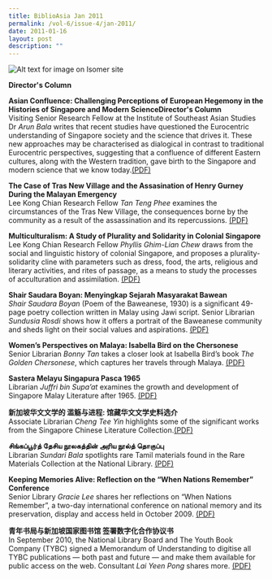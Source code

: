 ```yaml
---
title: BiblioAsia Jan 2011
permalink: /vol-6/issue-4/jan-2011/
date: 2011-01-16
layout: post
description: ""
---
```

![Alt text for image on Isomer site](/images/covers/ba6-4.jpg)

<a style="text-decoration: none; font-weight: bold;" href="/vol-6/issue-4/jan-2011/director-column/">Director's Column</a>			 

<a style="text-decoration: none; font-weight: bold;" href="/vol-6/issue-4/jan-2011/asian-confluence-history-science/">Asian Confluence: Challenging Perceptions of European Hegemony in the Histories of Singapore and Modern ScienceDirector's Column</a> <br>
Visiting Senior Research Fellow at the Institute of Southeast Asian Studies Dr *Arun Bala* writes that recent studies have questioned the Eurocentric understanding of Singapore society and the science that drives it. These new approaches may be characterised as dialogical in contrast to traditional Eurocentric perspectives, suggesting that a confluence of different Eastern cultures, along with the Western tradition, gave birth to the Singapore and modern science that we know today.[(PDF)](/files/pdf/vol-6/issue-4/v6-issue4_AsianConfluence.pdf)

<a style="text-decoration: none; font-weight: bold;" href="/vol-6/issue-4/jan-2011/henry-gurney-assasination-malayan-emergency/">The Case of Tras New Village and the Assasination of Henry Gurney During the Malayan Emergency</a> <br>
Lee Kong Chian Research Fellow *Tan Teng Phee* examines the circumstances of the Tras New Village, the consequences borne by the community as a result of the assassination and its repercussions. [(PDF)](/files/pdf/vol-6/issue-4/v6-issue4_HenryGurney.pdf)

<a style="text-decoration: none; font-weight: bold;" href="/vol-6/issue-4/jan-2011/singapore-multiculturalism-plurality-solidarity/">Multiculturalism: A Study of Plurality and Solidarity in Colonial Singapore</a> <br>
Lee Kong Chian Research Fellow *Phyllis Ghim-Lian Chew* draws from the social and linguistic history of colonial Singapore, and proposes a plurality-solidarity cline with
parameters such as dress, food, the arts, religious and literary activities, and rites of passage, as a means to study the processes of acculturation and assimilation.
[(PDF)](/files/pdf/vol-6/issue-4/v6-issue4_PluralitySolidarity.pdf)

<a style="text-decoration: none; font-weight: bold;" href="/vol-6/issue-4/jan-2011/shair-saudara-boyan-bawean/">Shair Saudara Boyan: Menyingkap Sejarah Masyarakat Bawean</a> <br>
*Shair Saudara Boyan* (Poem of the Baweanese, 1930) is a significant 49-page poetry collection written in Malay using Jawi script. Senior Librarian *Sundusia Rosdi* shows how it offers a portrait
of the Baweanese community and sheds light on their social values and aspirations.
[(PDF)](/files/pdf/vol-6/issue-4/v6-issue4_ShairSaudaraBoyan.pdf)

**Women’s Perspectives on Malaya: Isabella Bird on the Chersonese** <br>
Senior Librarian *Bonny Tan* takes a closer look at Isabella Bird’s book *The Golden Chersonese*, which captures her travels through Malaya. [(PDF)](/files/pdf/vol-6/issue-4/v6-issue4_WomenPerspective.pdf)

**Sastera Melayu Singapura Pasca 1965** <br>
Librarian *Juffri bin Supa’at* examines the growth and development of Singapore Malay Literature after 1965. [(PDF)](/files/pdf/vol-6/issue-4/v6-issue4_SasteraMelayu.pdf)

**新加坡华文文学的 滥觞与进程: 馆藏华文文学史料选介** <br>
Associate Librarian *Cheng Tee Yin* highlights some of the significant works from the Singapore Chinese Literature Collection.[(PDF)](/files/pdf/vol-6/issue-4/v6-issue4_ChineseLiterature.pdf)

**சிங்கப்பூர்த் தேசிய நூலகத்தின் அரிய நூல்த் தொகுப்பு** <br>
Librarian *Sundari Bala* spotlights rare Tamil materials found in the Rare Materials Collection at the National Library. [(PDF)](/files/pdf/vol-6/issue-4/v6-issue4_TamilRareMaterials.pdf)

**Keeping Memories Alive: Reflection on the “When Nations Remember” Conference** <br>
Senior Library *Gracie Lee* shares her reflections on “When Nations Remember”, a two-day international conference on national memory and its preservation, display and access held in October 2009. [(PDF)](/files/pdf/vol-6/issue-4/v6-issue4_MemoriesAlive.pdf)

**青年书局与新加坡国家图书馆 签署数字化合作协议书** <br>
In September 2010, the National Library Board and The Youth Book Company (TYBC) signed a Memorandum of Understanding to digitise all TYBC publications — both past and future — and make them available for public access on the web. Consultant *Lai Yeen Pong* shares more. [(PDF)](/files/pdf/vol-6/issue-4/v6-issue4_YouthBookCompany.pdf)